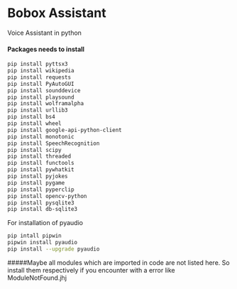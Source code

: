 # Bobox Assistant
Voice Assistant in python 

#### Packages needs to install

<!-- Code block-->

```bash
pip install pyttsx3
pip install wikipedia
pip install requests
pip install PyAutoGUI
pip install sounddevice
pip install playsound
pip install wolframalpha
pip install urllib3
pip install bs4
pip install wheel
pip install google-api-python-client
pip install monotonic
pip install SpeechRecognition
pip install scipy
pip install threaded
pip install functools
pip install pywhatkit
pip install pyjokes
pip install pygame
pip install pyperclip
pip install opencv-python
pip install pysqlite3
pip install db-sqlite3
```
For installation of pyaudio
```bash
pip intall pipwin
pipwin install pyaudio
pip install --upgrade pyaudio
```
#####Maybe all modules which are imported in code are not listed here. So install them respectively if you encounter with a error like ModuleNotFound.jhj
